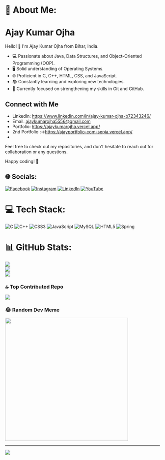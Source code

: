 # 💫 About Me:
# Ajay Kumar Ojha

Hello! 👋 I'm Ajay Kumar Ojha from Bihar, India.


- 💻 Passionate about Java, Data Structures, and Object-Oriented Programming (OOP).
- 🖥️ Solid understanding of Operating Systems.
- 🌐 Proficient in C, C++, HTML, CSS, and JavaScript.
- 📚 Constantly learning and exploring new technologies.
- 📖 Currently focused on strengthening my skills in Git and GitHub.

## Connect with Me

- LinkedIn: https://www.linkedin.com/in/ajay-kumar-ojha-b72343246/
- Email: ajaykumarojha5556@gmail.com
- Portfolio: https://ajaykumarojha.vercel.app/
- 2nd Portfolio :->https://ajayportfolio-com-sepia.vercel.app/
- 
Feel free to check out my repositories, and don't hesitate to reach out for collaboration or any questions.

Happy coding! 🚀

## 🌐 Socials:
[![Facebook](https://img.shields.io/badge/Facebook-%231877F2.svg?logo=Facebook&logoColor=white)](https://www.facebook.com/ajaykumar.ojha.3954) [![Instagram](https://img.shields.io/badge/Instagram-%23E4405F.svg?logo=Instagram&logoColor=white)](https://www.instagram.com/technical_study_ajay/) [![LinkedIn](https://img.shields.io/badge/LinkedIn-%230077B5.svg?logo=linkedin&logoColor=white)](https://www.linkedin.com/in/ajay-kumar-ojha-b72343246/) [![YouTube](https://img.shields.io/badge/YouTube-%23FF0000.svg?logo=YouTube&logoColor=white)](https://www.youtube.com/channel/UCHZyoWI4QrLgqfLgNE44kjA) 

# 💻 Tech Stack:
![C](https://img.shields.io/badge/c-%2300599C.svg?style=for-the-badge&logo=c&logoColor=white) ![C++](https://img.shields.io/badge/c++-%2300599C.svg?style=for-the-badge&logo=c%2B%2B&logoColor=white) ![CSS3](https://img.shields.io/badge/css3-%231572B6.svg?style=for-the-badge&logo=css3&logoColor=white) ![JavaScript](https://img.shields.io/badge/javascript-%23323330.svg?style=for-the-badge&logo=javascript&logoColor=%23F7DF1E) ![MySQL](https://img.shields.io/badge/mysql-%2300000f.svg?style=for-the-badge&logo=mysql&logoColor=white) ![HTML5](https://img.shields.io/badge/html5-%23E34F26.svg?style=for-the-badge&logo=html5&logoColor=white) ![Spring](https://img.shields.io/badge/spring-%236DB33F.svg?style=for-the-badge&logo=spring&logoColor=white)
# 📊 GitHub Stats:
![](https://github-readme-stats.vercel.app/api?username=AjayKumarOjha123&theme=chartreuse-dark&hide_border=false&include_all_commits=true&count_private=true)<br/>
![](https://github-readme-streak-stats.herokuapp.com/?user=AjayKumarOjha123&theme=chartreuse-dark&hide_border=false)<br/>
![](https://github-readme-stats.vercel.app/api/top-langs/?username=AjayKumarOjha123&theme=chartreuse-dark&hide_border=false&include_all_commits=true&count_private=true&layout=compact)

### 🔝 Top Contributed Repo
![](https://github-contributor-stats.vercel.app/api?username=AjayKumarOjha123&limit=5&theme=dark&combine_all_yearly_contributions=true)

### 😂 Random Dev Meme
<img src='https://randommeme-five.vercel.app/' style="height: 400px;"/>

---
[![](https://visitcount.itsvg.in/api?id=AjayKumarOjha123&icon=1&color=0)](https://visitcount.itsvg.in)

<!-- Proudly created with GPRM ( https://gprm.itsvg.in ) -->

